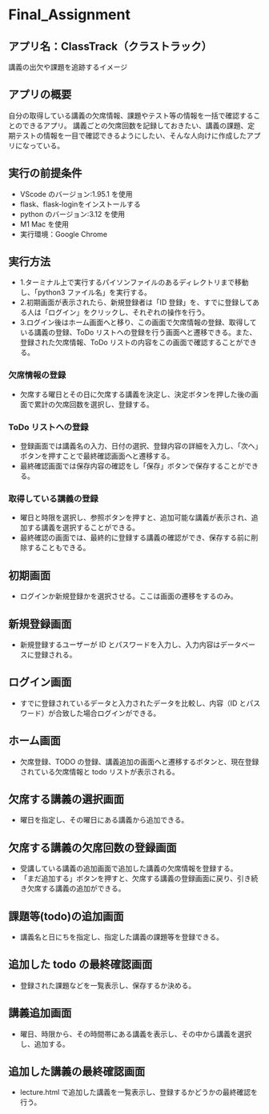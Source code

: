 # Final_Assignment

## アプリ名：ClassTrack（クラストラック）
講義の出欠や課題を追跡するイメージ
 
## アプリの概要
自分の取得している講義の欠席情報、課題やテスト等の情報を一括で確認することのできるアプリ。
講義ごとの欠席回数を記録しておきたい、講義の課題、定期テストの情報を一目で確認できるようにしたい、そんな人向けに作成したアプリになっている。

## 実行の前提条件

- VScode のバージョン:1.95.1 を使用
- flask、flask-loginをインストールする
- python のバージョン:3.12 を使用
- M1 Mac を使用
- 実行環境：Google Chrome

## 実行方法

- 1.ターミナル上で実行するパイソンファイルのあるディレクトリまで移動し、「python3 ファイル名」を実行する。
- 2.初期画面が表示されたら、新規登録者は「ID 登録」を、すでに登録してある人は「ログイン」をクリックし、それぞれの操作を行う。
- 3.ログイン後はホーム画面へと移り、この画面で欠席情報の登録、取得している講義の登録、ToDo リストへの登録を行う画面へと遷移できる。また、登録された欠席情報、ToDo リストの内容をこの画面で確認することができる。

### 欠席情報の登録

- 欠席する曜日とその日に欠席する講義を決定し、決定ボタンを押した後の画面で累計の欠席回数を選択し、登録する。

### ToDo リストへの登録

- 登録画面では講義名の入力、日付の選択、登録内容の詳細を入力し、「次へ」ボタンを押すことで最終確認画面へと遷移する。
- 最終確認画面では保存内容の確認をし「保存」ボタンで保存することができる。

### 取得している講義の登録

- 曜日と時限を選択し、参照ボタンを押すと、追加可能な講義が表示され、追加する講義を選択することができる。
- 最終確認の画面では、最終的に登録する講義の確認ができ、保存する前に削除することもできる。

## 初期画面

- ログインか新規登録かを選択させる。ここは画面の遷移をするのみ。

## 新規登録画面

- 新規登録するユーザーが ID とパスワードを入力し、入力内容はデータベースに登録される。

## ログイン画面

- すでに登録されているデータと入力されたデータを比較し、内容（ID とパスワード）が合致した場合ログインができる。

## ホーム画面

- 欠席登録、TODO の登録、講義追加の画面へと遷移するボタンと、現在登録されている欠席情報と todo リストが表示される。

## 欠席する講義の選択画面

- 曜日を指定し、その曜日にある講義から追加できる。

## 欠席する講義の欠席回数の登録画面

- 受講している講義の追加画面で追加した講義の欠席情報を登録する。
- 「まだ追加する」ボタンを押すと、欠席する講義の登録画面に戻り、引き続き欠席する講義の追加ができる。

## 課題等(todo)の追加画面

- 講義名と日にちを指定し、指定した講義の課題等を登録できる。

## 追加した todo の最終確認画面

- 登録された課題などを一覧表示し、保存するか決める。

## 講義追加画面

- 曜日、時限から、その時間帯にある講義を表示し、その中から講義を選択し、追加する。

## 追加した講義の最終確認画面

- lecture.html で追加した講義を一覧表示し、登録するかどうかの最終確認を行う。

